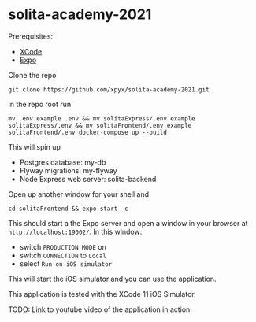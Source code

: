 # solita-academy-2021

Prerequisites:

- [XCode](https://developer.apple.com/xcode/)
- [Expo](https://github.com/expo/expo-cli)

Clone the repo

`git clone https://github.com/xpyx/solita-academy-2021.git`

In the repo root run 

```mv .env.example .env && mv solitaExpress/.env.example solitaExpress/.env && mv solitaFrontend/.env.example solitaFrontend/.env docker-compose up --build```

This will spin up

- Postgres database: my-db
- Flyway migrations: my-flyway
- Node Express web server: solita-backend

Open up another window for your shell and

`cd solitaFrontend && expo start -c`

This should start a the Expo server and open a window in your browser at `http://localhost:19002/`. In this window:
- switch `PRODUCTION MODE` on
- switch `CONNECTION` to `Local`
- select `Run on iOS simulator`

This will start the iOS simulator and you can use the application.

This application is tested with the XCode 11 iOS Simulator.

TODO: Link to youtube video of the application in action.
